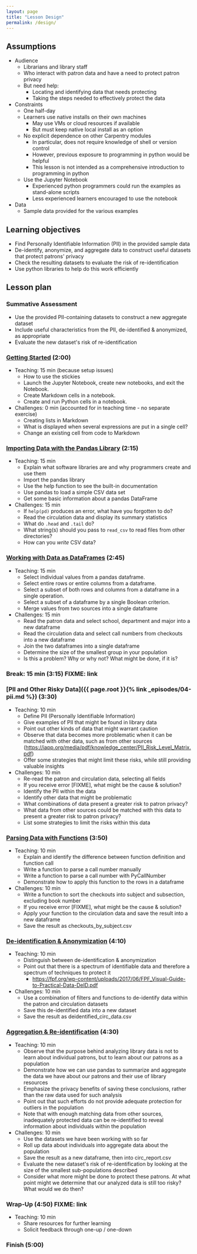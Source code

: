 ```yaml
---
layout: page
title: "Lesson Design"
permalink: /design/
---
```

## Assumptions

* Audience
  * Librarians and library staff
  * Who interact with patron data and have a need to protect patron privacy
  * But need help:
    * Locating and identifying data that needs protecting
    * Taking the steps needed to effectively protect the data
* Constraints
  * One half-day
  * Learners use native installs on their own machines
    * May use VMs or cloud resources if available
    * But must keep native local install as an option
  * No explicit dependence on other Carpentry modules
    * In particular, does not require knowledge of shell or version control
    * However, previous exposure to programming in python would be helpful
    * This lesson is not intended as a comprehensive introduction to programming in python
  * Use the Jupyter Notebook
    * Experienced python programmers could run the examples as stand-alone scripts
    * Less experienced learners encouraged to use the notebook
* Data
  * Sample data provided for the various examples

## Learning objectives

* Find Personally Identifiable Information (PII) in the provided sample data
* De-identify, anonymize, and aggregate data to construct useful datasets that protect patrons' privacy
* Check the resulting datasets to evaluate the risk of re-identification
* Use python libraries to help do this work efficiently

## Lesson plan

### Summative Assessment
* Use the provided PII-containing datasets to construct a new aggregate dataset
* Include useful characteristics from the PII, de-identified & anonymized, as appropriate
* Evaluate the new dataset's risk of re-identification

### [Getting Started]({{page.root}}/01-introduction/) (2:00)
* Teaching: 15 min (because setup issues)
  * How to use the stickies
  * Launch the Jupyter Notebook, create new notebooks, and exit the Notebook.
  * Create Markdown cells in a notebook.
  * Create and run Python cells in a notebook.
* Challenges: 0 min (accounted for in teaching time - no separate exercise)
  * Creating lists in Markdown
  * What is displayed when several expressions are put in a single cell?
  * Change an existing cell from code to Markdown

### [Importing Data with the Pandas Library]({{page.root}}/02-importing_data/) (2:15)
* Teaching: 15 min
  * Explain what software libraries are and why programmers create and use them
  * Import the pandas library
  * Use the help function to see the built-in documentation
  * Use pandas to load a simple CSV data set
  * Get some basic information about a pandas DataFrame
* Challenges: 15 min
  * If `help(pd)` produces an error, what have you forgotten to do?
  * Read the circulation data and display its summary statistics
  * What do `.head` and `.tail` do?
  * What string(s) should you pass to `read_csv` to read files from other directories?
  * How can you *write* CSV data?

### [Working with Data as DataFrames]({{page.root}}/03-working_with_data/) (2:45)
* Teaching: 15 min
  * Select individual values from a pandas dataframe.
  * Select entire rows or entire columns from a dataframe.
  * Select a subset of both rows and columns from a dataframe in a single operation.
  * Select a subset of a dataframe by a single Boolean criterion.
  * Merge values from two sources into a single dataframe
* Challenges: 15 min
  * Read the patron data and select school, department and major into a new dataframe
  * Read the circulation data and select call numbers from checkouts into a new dataframe
  * Join the two dataframes into a single dataframe
  * Determine the size of the smallest group in your population
  * Is this a problem? Why or why not? What might be done, if it is?

### Break: 15 min (3:15) FIXME: link

### [PII and Other Risky Data]({{ page.root }}{% link _episodes/04-pii.md %}) (3:30)
* Teaching: 10 min
  * Define PII (Personally Identifiable Information)
  * Give examples of PII that might be found in library data
  * Point out other kinds of data that might warrant caution
  * Observe that data becomes more problematic when it can be matched with other data, such as from other sources (https://iapp.org/media/pdf/knowledge_center/PII_Risk_Level_Matrix.pdf)
  * Offer some strategies that might limit these risks, while still providing valuable insights
* Challenges: 10 min
  * Re-read the patron and circulation data, selecting all fields
  * If you receive error [FIXME], what might be the cause & solution?
  * Identify the PII within the data
  * Identify other data that might be problematic
  * What combinations of data present a greater risk to patron privacy?
  * What data from other sources could be matched with this data to present a greater risk to patron privacy?
  * List some strategies to limit the risks within this data

### [Parsing Data with Functions]({{page.root}}/05-functions/) (3:50)
* Teaching: 10 min
  * Explain and identify the difference between function definition and function call
  * Write a function to parse a call number manually
  * Write a function to parse a call number with PyCallNumber
  * Demonstrate how to apply this function to the rows in a dataframe
* Challenges: 10 min
  * Write a function to sort the checkouts into subject and subsection, excluding book number
  * If you receive error [FIXME], what might be the cause & solution?
  * Apply your function to the circulation data and save the result into a new dataframe
  * Save the result as checkouts_by_subject.csv

### [De-identification & Anonymization]({{page.root}}/06-deidentification/) (4:10)
* Teaching: 10 min
  * Distinguish between de-identification & anonymization
  * Point out that there is a spectrum of identifiable data and therefore a spectrum of techniques to protect it
    * https://fpf.org/wp-content/uploads/2017/06/FPF_Visual-Guide-to-Practical-Data-DeID.pdf
* Challenges: 10 min
  * Use a combination of filters and functions to de-identify data within the patron and circulation datasets
  * Save this de-identified data into a new dataset
  * Save the result as deidentified_circ_data.csv

### [Aggregation & Re-identification]({{page.root}}/07-aggregation/) (4:30)
* Teaching: 10 min
  * Observe that the purpose behind analyzing library data is not to learn about individual patrons, but to learn about our patrons as a population
  * Demonstrate how we can use pandas to summarize and aggregate the data we have about our patrons and their use of library resources
  * Emphasize the privacy benefits of saving these conclusions, rather than the raw data used for such analysis
  * Point out that such efforts do not provide adequate protection for outliers in the population
  * Note that with enough matching data from other sources, inadequately protected data can be re-identified to reveal information about individuals within the population
* Challenges: 10 min
  * Use the datasets we have been working with so far
  * Roll up data about individuals into aggregate data about the population
  * Save the result as a new dataframe, then into circ_report.csv
  * Evaluate the new dataset's risk of re-identification by looking at the size of the smallest sub-populations described
  * Consider what more might be done to protect these patrons. At what point might we determine that our analyzed data is still too risky? What would we do then?

### Wrap-Up (4:50) FIXME: link
* Teaching: 10 min
  * Share resources for further learning
  * Solicit feedback through one-up / one-down

### Finish (5:00)
